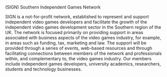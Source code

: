 
(SIGN) Southern Independent Games Network

SIGN is a not-for-profit network, established to represent and support independent 
video games developers and facilitate the growth of the independent video games 
development sector in the Southern region of the UK. The network is focused 
primarily on providing support in areas associated with business aspects of 
the video games industry, for example, in areas such as funding, tax, marketing 
and law. The support will be provided through a series of events, web-based 
resources and through facilitating connections between members of the network and 
professionals within, and complementary to, the video games industry. Our members 
include independent games developers, university academics, researchers, students 
and technology businesses.

